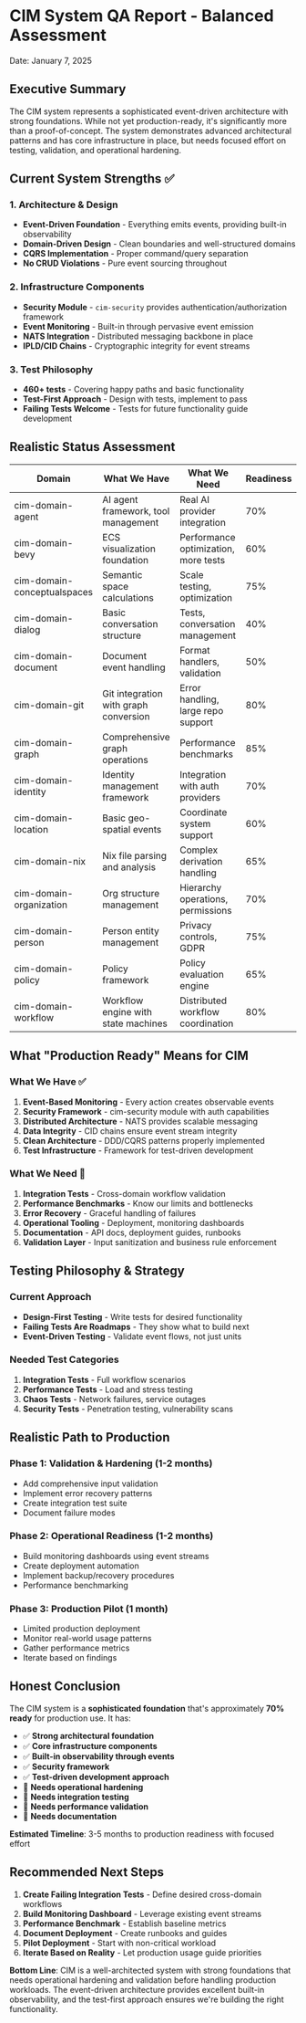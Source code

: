 # CIM System QA Report - Balanced Assessment
Date: January 7, 2025

## Executive Summary
The CIM system represents a sophisticated event-driven architecture with strong foundations. While not yet production-ready, it's significantly more than a proof-of-concept. The system demonstrates advanced architectural patterns and has core infrastructure in place, but needs focused effort on testing, validation, and operational hardening.

## Current System Strengths ✅

### 1. Architecture & Design
- **Event-Driven Foundation** - Everything emits events, providing built-in observability
- **Domain-Driven Design** - Clean boundaries and well-structured domains
- **CQRS Implementation** - Proper command/query separation
- **No CRUD Violations** - Pure event sourcing throughout

### 2. Infrastructure Components
- **Security Module** - `cim-security` provides authentication/authorization framework
- **Event Monitoring** - Built-in through pervasive event emission
- **NATS Integration** - Distributed messaging backbone in place
- **IPLD/CID Chains** - Cryptographic integrity for event streams

### 3. Test Philosophy
- **460+ tests** - Covering happy paths and basic functionality
- **Test-First Approach** - Design with tests, implement to pass
- **Failing Tests Welcome** - Tests for future functionality guide development

## Realistic Status Assessment

| Domain                      | What We Have                          | What We Need                         | Readiness |
| --------------------------- | ------------------------------------- | ------------------------------------ | --------- |
| cim-domain-agent            | AI agent framework, tool management   | Real AI provider integration         | 70%       |
| cim-domain-bevy             | ECS visualization foundation          | Performance optimization, more tests | 60%       |
| cim-domain-conceptualspaces | Semantic space calculations           | Scale testing, optimization          | 75%       |
| cim-domain-dialog           | Basic conversation structure          | Tests, conversation management       | 40%       |
| cim-domain-document         | Document event handling               | Format handlers, validation          | 50%       |
| cim-domain-git              | Git integration with graph conversion | Error handling, large repo support   | 80%       |
| cim-domain-graph            | Comprehensive graph operations        | Performance benchmarks               | 85%       |
| cim-domain-identity         | Identity management framework         | Integration with auth providers      | 70%       |
| cim-domain-location         | Basic geo-spatial events              | Coordinate system support            | 60%       |
| cim-domain-nix              | Nix file parsing and analysis         | Complex derivation handling          | 65%       |
| cim-domain-organization     | Org structure management              | Hierarchy operations, permissions    | 70%       |
| cim-domain-person           | Person entity management              | Privacy controls, GDPR               | 75%       |
| cim-domain-policy           | Policy framework                      | Policy evaluation engine             | 65%       |
| cim-domain-workflow         | Workflow engine with state machines   | Distributed workflow coordination    | 80%       |

## What "Production Ready" Means for CIM

### What We Have ✅
1. **Event-Based Monitoring** - Every action creates observable events
2. **Security Framework** - cim-security module with auth capabilities
3. **Distributed Architecture** - NATS provides scalable messaging
4. **Data Integrity** - CID chains ensure event stream integrity
5. **Clean Architecture** - DDD/CQRS patterns properly implemented
6. **Test Infrastructure** - Framework for test-driven development

### What We Need 🔧
1. **Integration Tests** - Cross-domain workflow validation
2. **Performance Benchmarks** - Know our limits and bottlenecks
3. **Error Recovery** - Graceful handling of failures
4. **Operational Tooling** - Deployment, monitoring dashboards
5. **Documentation** - API docs, deployment guides, runbooks
6. **Validation Layer** - Input sanitization and business rule enforcement

## Testing Philosophy & Strategy

### Current Approach
- **Design-First Testing** - Write tests for desired functionality
- **Failing Tests Are Roadmaps** - They show what to build next
- **Event-Driven Testing** - Validate event flows, not just units

### Needed Test Categories
1. **Integration Tests** - Full workflow scenarios
2. **Performance Tests** - Load and stress testing
3. **Chaos Tests** - Network failures, service outages
4. **Security Tests** - Penetration testing, vulnerability scans

## Realistic Path to Production

### Phase 1: Validation & Hardening (1-2 months)
- Add comprehensive input validation
- Implement error recovery patterns
- Create integration test suite
- Document failure modes

### Phase 2: Operational Readiness (1-2 months)
- Build monitoring dashboards using event streams
- Create deployment automation
- Implement backup/recovery procedures
- Performance benchmarking

### Phase 3: Production Pilot (1 month)
- Limited production deployment
- Monitor real-world usage patterns
- Gather performance metrics
- Iterate based on findings

## Honest Conclusion

The CIM system is a **sophisticated foundation** that's approximately **70% ready** for production use. It has:

- ✅ **Strong architectural foundation**
- ✅ **Core infrastructure components**
- ✅ **Built-in observability through events**
- ✅ **Security framework**
- ✅ **Test-driven development approach**
- 🔧 **Needs operational hardening**
- 🔧 **Needs integration testing**
- 🔧 **Needs performance validation**
- 🔧 **Needs documentation**

**Estimated Timeline**: 3-5 months to production readiness with focused effort

## Recommended Next Steps

1. **Create Failing Integration Tests** - Define desired cross-domain workflows
2. **Build Monitoring Dashboard** - Leverage existing event streams
3. **Performance Benchmark** - Establish baseline metrics
4. **Document Deployment** - Create runbooks and guides
5. **Pilot Deployment** - Start with non-critical workload
6. **Iterate Based on Reality** - Let production usage guide priorities

**Bottom Line**: CIM is a well-architected system with strong foundations that needs operational hardening and validation before handling production workloads. The event-driven architecture provides excellent built-in observability, and the test-first approach ensures we're building the right functionality. 